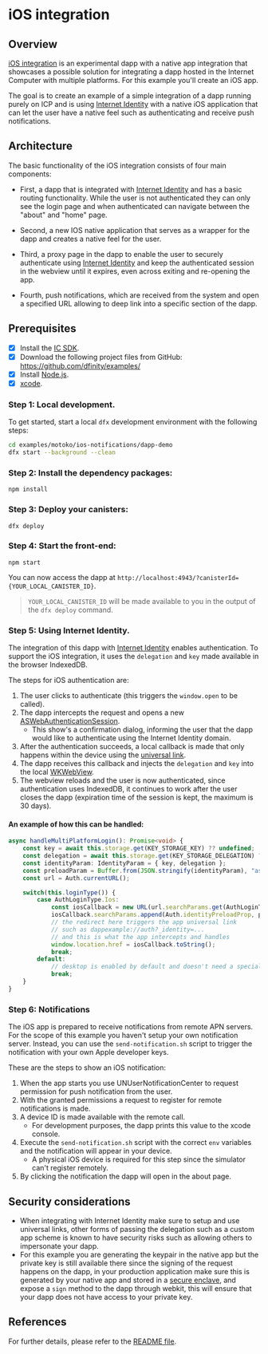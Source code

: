 # iOS integration

## Overview
[iOS integration](https://github.com/dfinity/examples/tree/master/motoko/ios-notifications) is an experimental dapp with a native app integration that showcases a possible solution for integrating a dapp hosted in the Internet Computer with multiple platforms. For this example you'll create an iOS app.

The goal is to create an example of a simple integration of a dapp running purely on ICP and is using [Internet Identity](/docs/current/references/ii-spec) with a native iOS application that can let the user have a native feel such as authenticating and receive push notifications.

## Architecture

The basic functionality of the iOS integration consists of four main components:

- First, a dapp that is integrated with [Internet Identity](/docs/current/references/ii-spec) and has a basic routing functionality. While the user is not authenticated they can only see the login page and when authenticated can navigate between the "about" and "home" page.

- Second, a new IOS native application that serves as a wrapper for the dapp and creates a native feel for the user.

- Third, a proxy page in the dapp to enable the user to securely authenticate using [Internet Identity](/docs/current/references/ii-spec) and keep the authenticated session in the webview until it expires, even across exiting and re-opening the app.

- Fourth, push notifications, which are received from the system and open a specified URL allowing to deep link into a specific section of the dapp.

## Prerequisites
- [x] Install the [IC SDK](../developer-docs/setup/install/index.mdx).
- [x] Download the following project files from GitHub: https://github.com/dfinity/examples/
- [x] Install [Node.js](https://nodejs.org/en/download/).
- [x] [xcode](https://apps.apple.com/us/app/xcode/id497799835).

### Step 1: Local development.

To get started, start a local `dfx` development environment with the following steps:

```bash
cd examples/motoko/ios-notifications/dapp-demo
dfx start --background --clean
```

### Step 2: Install the dependency packages:

```
npm install
```

### Step 3: Deploy your canisters:

```
dfx deploy
```

### Step 4: Start the front-end:

```
npm start
```

You can now access the dapp at `http://localhost:4943/?canisterId={YOUR_LOCAL_CANISTER_ID}`.

> `YOUR_LOCAL_CANISTER_ID` will be made available to you in the output of the `dfx deploy` command.

### Step 5: Using Internet Identity.

The integration of this dapp with [Internet Identity](https://internetcomputer.org/docs/current/developer-docs/integrations/internet-identity/integrate-identity) enables authentication. To support the iOS integration, it uses the `delegation` and `key` made available in the browser IndexedDB.

The steps for iOS authentication are:

1. The user clicks to authenticate (this triggers the `window.open` to be called).
2. The dapp intercepts the request and opens a new [ASWebAuthenticationSession](https://developer.apple.com/documentation/authenticationservices/aswebauthenticationsession).
    - This show's a confirmation dialog, informing the user that the dapp would like to authenticate using the Internet Identity domain.
3. After the authentication succeeds, a local callback is made that only happens within the device using the [universal link](https://developer.apple.com/documentation/xcode/supporting-universal-links-in-your-app).
4. The dapp receives this callback and injects the `delegation` and `key` into the local [WKWebView](https://developer.apple.com/documentation/webkit/wkwebview).
5. The webview reloads and the user is now authenticated, since authentication uses IndexedDB, it continues to work after the user closes the dapp (expiration time of the session is kept, the maximum is 30 days).

#### An example of how this can be handled:

```ts
async handleMultiPlatformLogin(): Promise<void> {
    const key = await this.storage.get(KEY_STORAGE_KEY) ?? undefined;
    const delegation = await this.storage.get(KEY_STORAGE_DELEGATION) ?? undefined;
    const identityParam: IdentityParam = { key, delegation };
    const preloadParam = Buffer.from(JSON.stringify(identityParam), "ascii").toString("base64");
    const url = Auth.currentURL();

    switch(this.loginType()) {
        case AuthLoginType.Ios:
            const iosCallback = new URL(url.searchParams.get(AuthLoginType.Ios) ?? "");
            iosCallback.searchParams.append(Auth.identityPreloadProp, preloadParam);
            // the redirect here triggers the app universal link
            // such as dappexample://auth?_identity=...
            // and this is what the app intercepts and handles
            window.location.href = iosCallback.toString();
            break;
        default:
            // desktop is enabled by default and doesn't need a special condition
            break;
    }
}
```

### Step 6: Notifications

The iOS app is prepared to receive notifications from remote APN servers. For the scope of this example you haven't setup your own notification server. Instead, you can use the `send-notification.sh` script to trigger the notification with your own Apple developer keys.

These are the steps to show an iOS notification:

1. When the app starts you use UNUserNotificationCenter to request permission for push notification from the user.
2. With the granted permissions a request to register for remote notifications is made.
3. A device ID is made available with the remote call.
    - For development purposes, the dapp prints this value to the xcode console.
4. Execute the `send-notification.sh` script with the correct `env` variables and the notification will appear in your device.
    - A physical iOS device is required for this step since the simulator can't register remotely.
5. By clicking the notification the dapp will open in the about page.

## Security considerations

- When integrating with Internet Identity make sure to setup and use universal links, other forms of passing the delegation such as a custom app scheme is known to have security risks such as allowing others to impersonate your dapp.
-  For this example you are generating the keypair in the native app but the private key is still available there since the signing of the request happens on the dapp, in your production application make sure this is generated by your native app and stored in a [secure enclave](https://developer.apple.com/documentation/security/certificate_key_and_trust_services/keys/protecting_keys_with_the_secure_enclave), and expose a `sign` method to the dapp through webkit, this will ensure that your dapp does not have access to your private key.

## References

For further details, please refer to the [README file](https://github.com/dfinity/examples/blob/master/motoko/ios-notifications/README.md).
